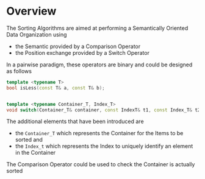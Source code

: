 
# Overview 

The Sorting Algorithms are aimed at performing a Semantically Oriented Data Organization using 
- the Semantic provided by a Comparison Operator 
- the Position exchange provided by a Switch Operator 

In a pairwise paradigm, these operators are binary and could be designed as follows 
```cpp
template <typename T>
bool isLess(const T& a, const T& b);                                          ///< Comparison Operator 


template <typename Container_T, Index_T>
void switch(Container_T& container, const IndexT& t1, const Index_T& t2);      ///< Exchanges the Position of the Elements in the Container 

```
The additional elements that have been introduced are 
- the `Container_T` which represents the Container for the Items to be sorted and 
- the `Index_t` which represents the Index to uniquely identify an element in the Container 


The Comparison Operator could be used to check the Container is actually sorted 

